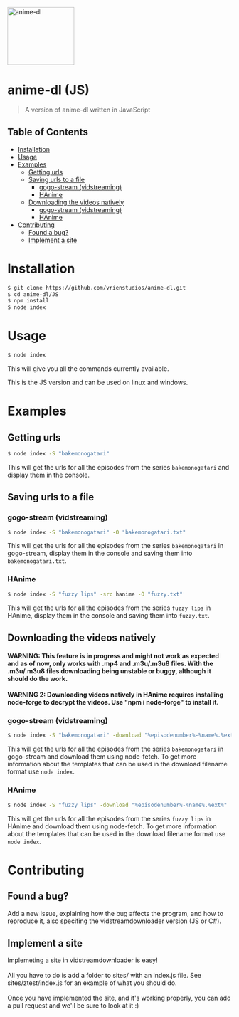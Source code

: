 <img src="https://repository-images.githubusercontent.com/280795543/9ae82b00-2747-11eb-83a2-49a3d467c9ec?width=100&height=100" alt="anime-dl" width="150" height="130"><br>

# anime-dl (JS)
> A version of anime-dl written in JavaScript

## Table of Contents
- [Installation](#installation)
- [Usage](#usage)
- [Examples](#examples)
  * [Getting urls](#getting-urls)
  * [Saving urls to a file](#saving-urls-to-a-file)
    + [gogo-stream (vidstreaming)](#gogo-stream-vidstreaming)
    + [HAnime](#hanime)
  * [Downloading the videos natively](#downloading-the-videos-natively)
    + [gogo-stream (vidstreaming)](#gogo-stream-vidstreaming-1)
    + [HAnime](#hanime-1)
- [Contributing](#contributing)
  * [Found a bug?](#found-a-bug)
  * [Implement a site](#implement-a-site)
 
# Installation
```sh
$ git clone https://github.com/vrienstudios/anime-dl.git
$ cd anime-dl/JS
$ npm install
$ node index
```


# Usage
```sh
$ node index
```
This will give you all the commands currently available.

This is the JS version and can be used on linux and windows.

# Examples

## Getting urls
```sh
$ node index -S "bakemonogatari"
```
This will get the urls for all the episodes from the series `bakemonogatari` and display them in the console.


## Saving urls to a file
### gogo-stream (vidstreaming)
```sh
$ node index -S "bakemonogatari" -O "bakemonogatari.txt"
```
This will get the urls for all the episodes from the series `bakemonogatari` in gogo-stream, display them in the console and saving them into `bakemonogatari.txt`.<br>
### HAnime
```sh
$ node index -S "fuzzy lips" -src hanime -O "fuzzy.txt"
```
This will get the urls for all the episodes from the series `fuzzy lips` in HAnime, display them in the console and saving them into `fuzzy.txt`.<br>

## Downloading the videos natively

#### WARNING: This feature is in progress and might not work as expected and as of now, only works with .mp4 and .m3u/.m3u8 files. With the .m3u/.m3u8 files downloading being unstable or buggy, although it should do the work.
#### WARNING 2: Downloading videos natively in HAnime requires installing node-forge to decrypt the videos. Use "npm i node-forge" to install it.

### gogo-stream (vidstreaming)
```sh
$ node index -S "bakemonogatari" -download "%episodenumber%-%name%.%ext%"
```
This will get the urls for all the episodes from the series `bakemonogatari` in gogo-stream and download them using node-fetch. To get more information about the templates that can be used in the download filename format use `node index`.<br>
### HAnime
```sh
$ node index -S "fuzzy lips" -download "%episodenumber%-%name%.%ext%"
```
This will get the urls for all the episodes from the series `fuzzy lips` in HAnime and download them using node-fetch. To get more information about the templates that can be used in the download filename format use `node index`.

# Contributing

## Found a bug?
Add a new issue, explaining how the bug affects the program, and how to reproduce it, also specifing the vidstreamdownloader version (JS or C#). 

## Implement a site
Implemeting a site in vidstreamdownloader is easy! <br><br>All you have to do is add a folder to sites/ with an index.js file. See sites/ztest/index.js for an example of what you should do.<br><br> Once you have implemented the site, and it's working properly, you can add a pull request and we'll be sure to look at it :) 
